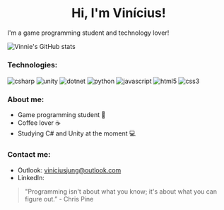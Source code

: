 <h1 align="center">Hi, I'm Vinícius!</h1>

I'm a game programming student and technology lover!

![Vinnie's GitHub stats](https://github-readme-stats.vercel.app/api?username=Vinnie-Jung&show_icons=true&theme=chartreuse-dark)

### Technologies:
<div style="display: inline_block">
  <img align="center" alt="csharp" src="https://img.shields.io/badge/C%23-239120?style=for-the-badge&logo=c-sharp&logoColor=white" />
  <img align="center" alt="unity" src="https://img.shields.io/badge/Unity-100000?style=for-the-badge&logo=unity&logoColor=white" />
  <img align="center" alt="dotnet" src="https://img.shields.io/badge/.NET-5C2D91?style=for-the-badge&logo=.net&logoColor=white" />
  <img align="center" alt="python" src="https://img.shields.io/badge/Python-3776AB?style=for-the-badge&logo=python&logoColor=white" />
  <img align="center" alt="javascript" src="https://img.shields.io/badge/JavaScript-F7DF1E?style=for-the-badge&logo=javascript&logoColor=black" />
  <img align="center" alt="html5" src="https://img.shields.io/badge/HTML5-E34F26?style=for-the-badge&logo=html5&logoColor=white" />
  <img align="center" alt="css3" src="https://img.shields.io/badge/CSS3-1572B6?style=for-the-badge&logo=css3&logoColor=white" />
</div>
 
 
### About me:
- Game programming student 💪
- Coffee lover ☕
- Studying C# and Unity at the moment 💻

### Contact me:
- Outlook: viniciusjung@outlook.com
- LinkedIn:

>"Programming isn't about what you know; it's about what you can figure out.” - Chris Pine
